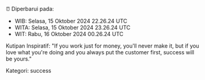 ⏰ Diperbarui pada:
- WIB: Selasa, 15 Oktober 2024 22.26.24 UTC
- WITA: Selasa, 15 Oktober 2024 23.26.24 UTC
- WIT: Rabu, 16 Oktober 2024 00.26.24 UTC

Kutipan Inspiratif:
"If you work just for money, you'll never make it, but if you love what you're doing and you always put the customer first, success will be yours."


Kategori: success

